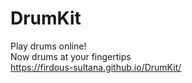 # DrumKit
Play drums online! <br>
Now drums at your fingertips<br>
https://firdous-sultana.github.io/DrumKit/
